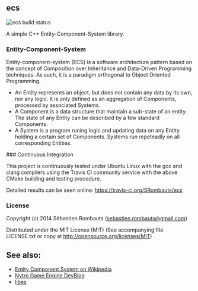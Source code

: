 ecs
---

![ecs build status](https://api.travis-ci.org/SRombauts/ecs.png "ecs build status")

A simple C++ Entity-Component-System library.

### Entity-Component-System

Entity-component-system (ECS) is a software architecture pattern based on the concept of Composition over Inheritance and Data-Driven Programming techniques.
As such, it is a paradigm orthogonal to Object Oriented Programming.

 - An Entity represents an object, but does not contain any data by its own, nor any logic. It is only defined as an aggregation of Components, processed by associated Systems.
 - A Component is a data structure that maintain a sub-state of an entity. The state of any Entity can be described by a few standard Components.
 - A System is a program runing logic and updating data on any Entity holding a certain set of Components. Systems run repeteadly on all corresponding Entities.

### Continuous Integration

This project is continuously tested under Ubuntu Linux with the gcc and clang compilers
using the Travis CI community service with the above CMake building and testing procedure.

Detailed results can be seen online: https://travis-ci.org/SRombauts/ecs

### License

Copyright (c) 2014 Sébastien Rombauts (sebastien.rombauts@gmail.com)

Distributed under the MIT License (MIT) (See accompanying file LICENSE.txt
or copy at http://opensource.org/licenses/MIT)

## See also:

 - [Entity Component System on Wikipedia](http://en.wikipedia.org/wiki/Entity_component_system)
 - [Nytro Game Engine DevBlog](http://blog.7thfactor.com/?p=436)
 - [libes](https://github.com/jube/libes)
